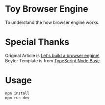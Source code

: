 # Toy Browser Engine
To understand the how browser engine works.  

# Special Thanks
Original Article is [Let's build a browser engine!](https://limpet.net/mbrubeck/2014/08/08/toy-layout-engine-1.html)  
Boyler Template is from [TypeScript Node Base](https://github.com/notakaos/typescript-node-base.git).  

# Usage

```bash
npm install
npm run dev
```
